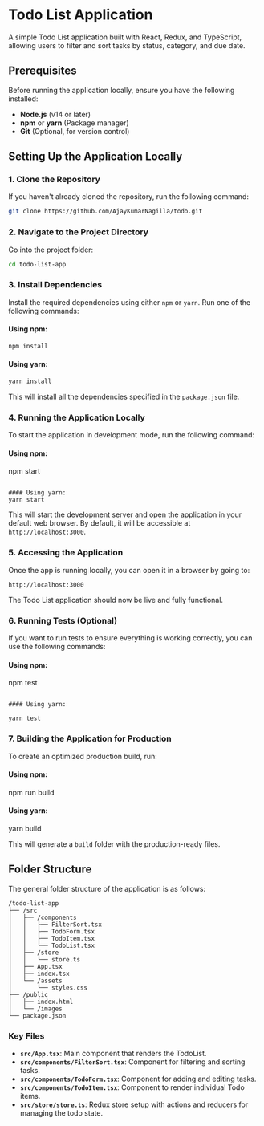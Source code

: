 # Todo List Application

A simple Todo List application built with React, Redux, and TypeScript, allowing users to filter and sort tasks by status, category, and due date.

## Prerequisites

Before running the application locally, ensure you have the following installed:

- **Node.js** (v14 or later)
- **npm** or **yarn** (Package manager)
- **Git** (Optional, for version control)

## Setting Up the Application Locally

### 1. Clone the Repository

If you haven't already cloned the repository, run the following command:

```bash
git clone https://github.com/AjayKumarNagilla/todo.git
```



### 2. Navigate to the Project Directory

Go into the project folder:

```bash
cd todo-list-app
```

### 3. Install Dependencies

Install the required dependencies using either `npm` or `yarn`. Run one of the following commands:

#### Using npm:
```bash
npm install
```

#### Using yarn:
```bash
yarn install
```

This will install all the dependencies specified in the `package.json` file.

### 4. Running the Application Locally

To start the application in development mode, run the following command:

#### Using npm:
npm start
```

#### Using yarn:
yarn start
```

This will start the development server and open the application in your default web browser. By default, it will be accessible at `http://localhost:3000`.

### 5. Accessing the Application

Once the app is running locally, you can open it in a browser by going to:

```
http://localhost:3000
```

The Todo List application should now be live and fully functional.

### 6. Running Tests (Optional)

If you want to run tests to ensure everything is working correctly, you can use the following commands:

#### Using npm:

npm test
```

#### Using yarn:

yarn test
```

### 7. Building the Application for Production

To create an optimized production build, run:

#### Using npm:

npm run build


#### Using yarn:

yarn build


This will generate a `build` folder with the production-ready files.

## Folder Structure

The general folder structure of the application is as follows:

```
/todo-list-app
├── /src
│   ├── /components
│   │   ├── FilterSort.tsx
│   │   ├── TodoForm.tsx
│   │   ├── TodoItem.tsx
│   │   └── TodoList.tsx
│   ├── /store
│   │   └── store.ts
│   ├── App.tsx
│   ├── index.tsx
│   └── /assets
│       └── styles.css
├── /public
│   ├── index.html
│   └── /images
└── package.json
```

### Key Files

- **`src/App.tsx`**: Main component that renders the TodoList.
- **`src/components/FilterSort.tsx`**: Component for filtering and sorting tasks.
- **`src/components/TodoForm.tsx`**: Component for adding and editing tasks.
- **`src/components/TodoItem.tsx`**: Component to render individual Todo items.
- **`src/store/store.ts`**: Redux store setup with actions and reducers for managing the todo state.

